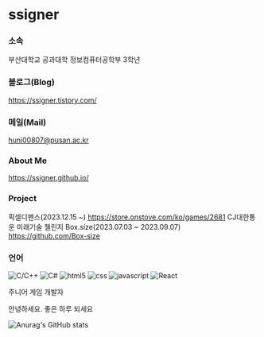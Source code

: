 # ssigner
### 소속

부산대학교 공과대학 정보컴퓨터공학부 3학년

### 블로그(Blog)

https://ssigner.tistory.com/

### 메일(Mail)

huni00807@pusan.ac.kr

### About Me

https://ssigner.github.io/

### Project

픽셀디펜스(2023.12.15 ~) https://store.onstove.com/ko/games/2681
CJ대한통운 미래기술 챌린지 Box.size(2023.07.03 ~ 2023.09.07) https://github.com/Box-size

### 언어

![C/C++](https://img.shields.io/badge/-C/C++-00427E?style=flat&logo=c%2B%2B)
![C#](https://img.shields.io/badge/-C%23-000000?style=flat&logo=Csharp&logoColor=white)
![html5](https://img.shields.io/badge/-HTML5-E14921?style=flat&logo=html5&logoColor=white)
![css](https://img.shields.io/badge/-CSS3-006EBA?style=flat&logo=css3&logoColor=white)
![javascript](https://img.shields.io/badge/-JavaScript-f7e018?style=flat&logo=javascript&logoColor=black)
![React](https://img.shields.io/badge/-React-222222?style=flat&logo=react)

주니어 게임 개발자

안녕하세요. 좋은 하루 되세요

![Anurag's GitHub stats](https://github-readme-stats.vercel.app/api?username=ssigner&show_icons=true&theme=default)
